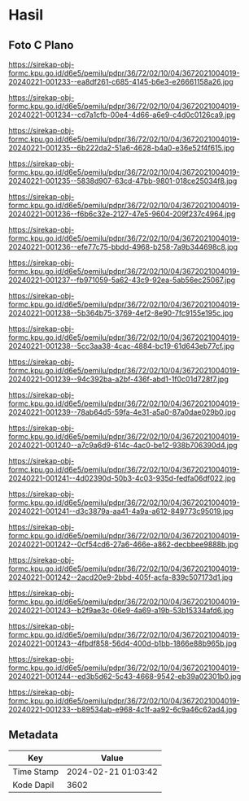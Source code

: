 # Hasil

## Foto C Plano

https://sirekap-obj-formc.kpu.go.id/d6e5/pemilu/pdpr/36/72/02/10/04/3672021004019-20240221-001233--ea8df261-c685-4145-b6e3-e26661158a26.jpg

https://sirekap-obj-formc.kpu.go.id/d6e5/pemilu/pdpr/36/72/02/10/04/3672021004019-20240221-001234--cd7a1cfb-00e4-4d66-a6e9-c4d0c0126ca9.jpg

https://sirekap-obj-formc.kpu.go.id/d6e5/pemilu/pdpr/36/72/02/10/04/3672021004019-20240221-001235--6b222da2-51a6-4628-b4a0-e36e52f4f615.jpg

https://sirekap-obj-formc.kpu.go.id/d6e5/pemilu/pdpr/36/72/02/10/04/3672021004019-20240221-001235--5838d907-63cd-47bb-9801-018ce25034f8.jpg

https://sirekap-obj-formc.kpu.go.id/d6e5/pemilu/pdpr/36/72/02/10/04/3672021004019-20240221-001236--f6b6c32e-2127-47e5-9604-209f237c4964.jpg

https://sirekap-obj-formc.kpu.go.id/d6e5/pemilu/pdpr/36/72/02/10/04/3672021004019-20240221-001236--efe77c75-bbdd-4968-b258-7a9b344698c8.jpg

https://sirekap-obj-formc.kpu.go.id/d6e5/pemilu/pdpr/36/72/02/10/04/3672021004019-20240221-001237--fb971059-5a62-43c9-92ea-5ab56ec25067.jpg

https://sirekap-obj-formc.kpu.go.id/d6e5/pemilu/pdpr/36/72/02/10/04/3672021004019-20240221-001238--5b364b75-3769-4ef2-8e90-7fc9155e195c.jpg

https://sirekap-obj-formc.kpu.go.id/d6e5/pemilu/pdpr/36/72/02/10/04/3672021004019-20240221-001238--5cc3aa38-4cac-4884-bc19-61d643eb77cf.jpg

https://sirekap-obj-formc.kpu.go.id/d6e5/pemilu/pdpr/36/72/02/10/04/3672021004019-20240221-001239--94c392ba-a2bf-436f-abd1-1f0c01d728f7.jpg

https://sirekap-obj-formc.kpu.go.id/d6e5/pemilu/pdpr/36/72/02/10/04/3672021004019-20240221-001239--78ab64d5-59fa-4e31-a5a0-87a0dae029b0.jpg

https://sirekap-obj-formc.kpu.go.id/d6e5/pemilu/pdpr/36/72/02/10/04/3672021004019-20240221-001240--a7c9a6d9-614c-4ac0-be12-938b706390d4.jpg

https://sirekap-obj-formc.kpu.go.id/d6e5/pemilu/pdpr/36/72/02/10/04/3672021004019-20240221-001241--4d02390d-50b3-4c03-935d-fedfa06df022.jpg

https://sirekap-obj-formc.kpu.go.id/d6e5/pemilu/pdpr/36/72/02/10/04/3672021004019-20240221-001241--d3c3879a-aa41-4a9a-a612-849773c95019.jpg

https://sirekap-obj-formc.kpu.go.id/d6e5/pemilu/pdpr/36/72/02/10/04/3672021004019-20240221-001242--0cf54cd6-27a6-466e-a862-decbbee9888b.jpg

https://sirekap-obj-formc.kpu.go.id/d6e5/pemilu/pdpr/36/72/02/10/04/3672021004019-20240221-001242--2acd20e9-2bbd-405f-acfa-839c507173d1.jpg

https://sirekap-obj-formc.kpu.go.id/d6e5/pemilu/pdpr/36/72/02/10/04/3672021004019-20240221-001243--b2f9ae3c-06e9-4a69-a19b-53b15334afd6.jpg

https://sirekap-obj-formc.kpu.go.id/d6e5/pemilu/pdpr/36/72/02/10/04/3672021004019-20240221-001243--4fbdf858-56d4-400d-b1bb-1866e88b965b.jpg

https://sirekap-obj-formc.kpu.go.id/d6e5/pemilu/pdpr/36/72/02/10/04/3672021004019-20240221-001244--ed3b5d62-5c43-4668-9542-eb39a02301b0.jpg

https://sirekap-obj-formc.kpu.go.id/d6e5/pemilu/pdpr/36/72/02/10/04/3672021004019-20240221-001233--b89534ab-e968-4c1f-aa92-6c9a46c62ad4.jpg


## Metadata

| Key        | Value               |
| ---------- | ------------------- |
| Time Stamp | 2024-02-21 01:03:42 |
| Kode Dapil | 3602                |



